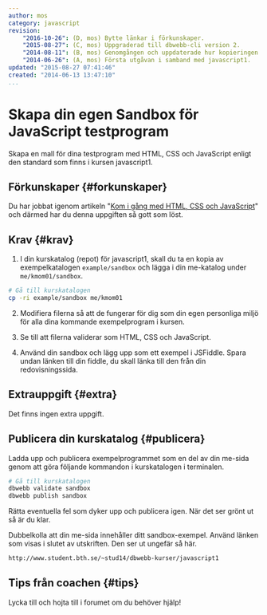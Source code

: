 ```yaml
---
author: mos
category: javascript
revision:
    "2016-10-26": (D, mos) Bytte länkar i förkunskaper.
    "2015-08-27": (C, mos) Uppgraderad till dbwebb-cli version 2.
    "2014-08-11": (B, mos) Genomgången och uppdaterade hur kopieringen görs.
    "2014-06-26": (A, mos) Första utgåvan i samband med javascript1.
updated: "2015-08-27 07:41:46"
created: "2014-06-13 13:47:10"
...
```

Skapa din egen Sandbox för JavaScript testprogram
==================================

Skapa en mall för dina testprogram med HTML, CSS och JavaScript enligt den standard som finns i kursen javascript1.

<!--more-->


Förkunskaper {#forkunskaper}
-----------------------

Du har jobbat igenom artikeln "[Kom i gång med HTML, CSS och JavaScript](kunskap/kom-i-gang-med-html-css-och-javascript)" och därmed har du denna uppgiften så gott som löst.



Krav {#krav}
-----------------------

1. I din kurskatalog (repot) för javascript1, skall du ta en kopia av exempelkatalogen `example/sandbox` och lägga i din me-katalog under `me/kmom01/sandbox`.

```bash
# Gå till kurskatalogen
cp -ri example/sandbox me/kmom01
```

2. Modifiera filerna så att de fungerar för dig som din egen personliga miljö för alla dina kommande exempelprogram i kursen.

3. Se till att filerna validerar som HTML, CSS och JavaScript.

4. Använd din sandbox och lägg upp som ett exempel i JSFiddle. Spara undan länken till din fiddle, du skall länka till den från din redovisningssida.



Extrauppgift {#extra}
-----------------------

Det finns ingen extra uppgift.



Publicera din kurskatalog {#publicera}
-----------------------

Ladda upp och publicera exempelprogrammet som en del av din me-sida genom att göra följande kommandon i kurskatalogen i terminalen.

```bash
# Gå till kurskatalogen
dbwebb validate sandbox
dbwebb publish sandbox
```

Rätta eventuella fel som dyker upp och publicera igen. När det ser grönt ut så är du klar. 

Dubbelkolla att din me-sida innehåller ditt sandbox-exempel. Använd länken som visas i slutet av utskriften. Den ser ut ungefär så här.

```bash
http://www.student.bth.se/~stud14/dbwebb-kurser/javascript1
```



Tips från coachen {#tips}
-----------------------

Lycka till och hojta till i forumet om du behöver hjälp!

